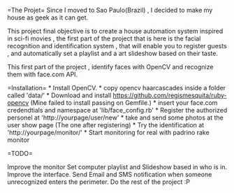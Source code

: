 =The Projet=
Since I moved to Sao Paulo(Brazil) , I decided to make my house as geek as it can get.

This project final objective is to create a house automation system inspired in sci-fi movies , the first part of the project that is here is the facial recognition and identification system , that will enable you to register guests , and automatically set a playlist and a art slideshow based on their taste.

This first part of the project , identify faces with OpenCV and recognize them with face.com API.

=Installation=
    * Install OpenCV.
    * copy opencv haarcascades inside a folder called 'data/'
    * Download and install https://github.com/regismesquita/ruby-opencv (Mine failed to install passing on Gemfile.)
    * insert your face.com credendtials and namespace at 'lib/face\_config.rb'
    * Register the authorized personel at 'http://yourpage/user/new'
    * take and send some photos at the user show page (The one after registering)
    * Try the identification at 'http://yourpage/monitor/'
    * Start monitoring for real with padrino rake monitor

=TODO=

Improve the monitor
Set computer playlist and Slideshow based in who is in.
Improve the interface.
Send Email and SMS notification when someone unrecognized enters the perimeter.
Do the rest of the project :P
